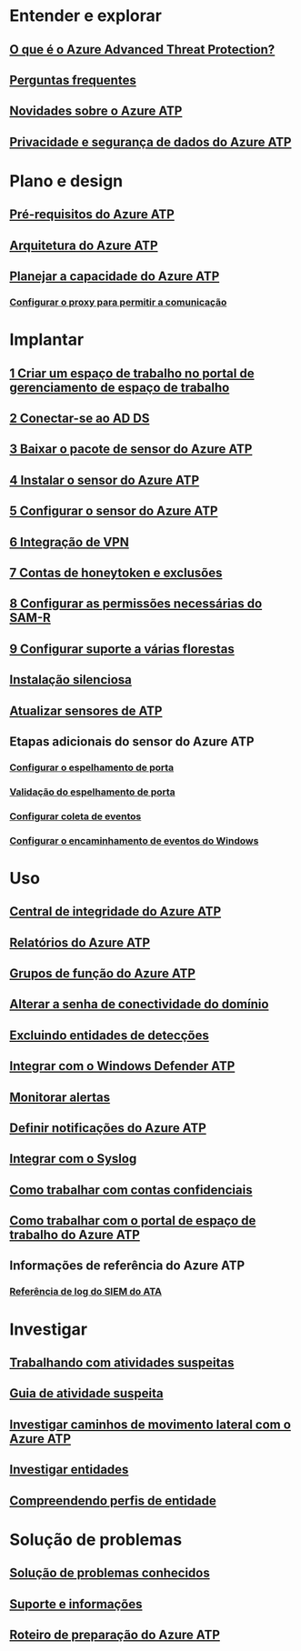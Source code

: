 # Entender e explorar
## [O que é o Azure Advanced Threat Protection?](what-is-atp.md)
## [Perguntas frequentes](atp-technical-faq.md)
## [Novidades sobre o Azure ATP](atp-whats-new.md)
## [Privacidade e segurança de dados do Azure ATP](atp-privacy-compliance.md)
# Plano e design
## [Pré-requisitos do Azure ATP](atp-prerequisites.md)
## [Arquitetura do Azure ATP](atp-architecture.md)
## [Planejar a capacidade do Azure ATP](atp-capacity-planning.md)
### [Configurar o proxy para permitir a comunicação](configure-proxy.md)
# Implantar
## [1 Criar um espaço de trabalho no portal de gerenciamento de espaço de trabalho](install-atp-step1.md)
## [2 Conectar-se ao AD DS](install-atp-step2.md)
## [3 Baixar o pacote de sensor do Azure ATP](install-atp-step3.md)
## [4 Instalar o sensor do Azure ATP](install-atp-step4.md)
## [5 Configurar o sensor do Azure ATP](install-atp-step5.md)
## [6 Integração de VPN](install-atp-step6-vpn.md)
## [7 Contas de honeytoken e exclusões](install-atp-step7.md)
## [8 Configurar as permissões necessárias do SAM-R](install-atp-step8-samr.md)
## [9 Configurar suporte a várias florestas](atp-multi-forest.md)
## [Instalação silenciosa](ATP-silent-installation.md)
## [Atualizar sensores de ATP](sensor-update.md)
## Etapas adicionais do sensor do Azure ATP
### [Configurar o espelhamento de porta](configure-port-mirroring.md)
### [Validação do espelhamento de porta](validate-port-mirroring.md)
### [Configurar coleta de eventos](configure-event-collection.md)
### [Configurar o encaminhamento de eventos do Windows](configure-event-forwarding.md)
# Uso
## [Central de integridade do Azure ATP](atp-health-center.md)
## [Relatórios do Azure ATP](reports.md)
## [Grupos de função do Azure ATP](atp-role-groups.md)
## [Alterar a senha de conectividade do domínio](modifying-atp-config-dcpassword.md)
## [Excluindo entidades de detecções](excluding-entities-from-detections.md)
## [Integrar com o Windows Defender ATP](integrate-wd-atp.md)
## [Monitorar alertas](monitoring-alerts.md)
## [Definir notificações do Azure ATP](notifications.md)
## [Integrar com o Syslog](setting-syslog.md)
## [Como trabalhar com contas confidenciais](sensitive-accounts.md)
## [Como trabalhar com o portal de espaço de trabalho do Azure ATP](workspace-portal.md)
## Informações de referência do Azure ATP
### [Referência de log do SIEM do ATA](cef-format-sa.md)
# Investigar
## [Trabalhando com atividades suspeitas](working-with-suspicious-activities.md)
## [Guia de atividade suspeita](suspicious-activity-guide.md)
## [Investigar caminhos de movimento lateral com o Azure ATP](use-case-lateral-movement-path.md)
## [Investigar entidades](investigate-entity.md)
## [Compreendendo perfis de entidade](entity-profiles.md)
# Solução de problemas
## [Solução de problemas conhecidos](troubleshooting-atp-known-issues.md)
## [Suporte e informações](atp-support.md)
## [Roteiro de preparação do Azure ATP](atp-resources.md)